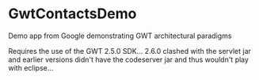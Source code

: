 # GwtContactsDemo
Demo app from Google demonstrating GWT architectural paradigms

Requires the use of the GWT 2.5.0 SDK... 2.6.0 clashed with the servlet jar and earlier versions didn't have the codeserver jar and thus wouldn't play with eclipse...
